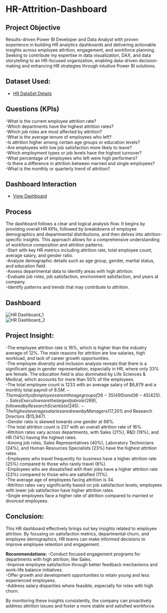# HR-Attrition-Dashboard
## Project Objective
Results-driven Power BI Developer and Data Analyst with proven experience in building HR analytics dashboards and delivering actionable insights across employee attrition, engagement, and workforce planning. Seeking to contribute my expertise in data visualization, DAX, and data storytelling to an HR-focused organization, enabling data-driven decision-making and enhancing HR strategies through intuitive Power BI solutions.
## Dataset Used:
- <a href="https://github.com/Sushant7890/HR-Attrition-Dashboard/blob/main/HR_Analytics.csv">HR DataSet Details</a>

## Questions (KPIs)                                                                                                        
-What is the current employee attrition rate?                                                                                      
-Which departments have the highest attrition rates?                                                                                    
-Which job roles are most affected by attrition?                                                                                 
-What is the average tenure of employees who left?                                                                                      
-Is attrition higher among certain age groups or education levels?                                                                              
-Are employees with low job satisfaction more likely to leave?                                                                                         
-Which employment types or job levels have the highest turnover?                                                                                
-What percentage of employees who left were high performers?                                                                                                                 
-Is there a difference in attrition between married and single employees?                                                                                          
-What is the monthly or quarterly trend of attrition?                                                                          

## Dashboard Interaction
- <a href="https://github.com/Sushant7890/HR-Attrition-Dashboard/blob/main/HR%20Attrition%20Dashboard.pbix">View Dashboard</a>
## Process                                                                              
The dashboard follows a clear and logical analysis flow. It begins by providing overall HR KPIs, followed by breakdowns of employee demographics and departmental distributions, and then delves into attrition-specific insights. This approach allows for a comprehensive understanding of workforce composition and attrition patterns.                                       
-Start with key HR metrics including attrition rate, total employee count, average salary, and gender ratio.                                                         
-Analyze demographic details such as age group, gender, marital status, and education field.                                                               
-Assess departmental data to identify areas with high attrition.                                                                
-Evaluate job roles, job satisfaction, environment satisfaction, and years at company.                                                       
-Identify patterns and trends that may contribute to attrition.                                                                   

## Dashboard
![HR Dashboard_1](https://github.com/user-attachments/assets/8fe7e3ae-6692-49e8-8115-125ec484526a)                                                       
![HR Dashboard_2](https://github.com/user-attachments/assets/b1cd5ecd-34ba-4427-b8ce-b5632a55910e)                                                          

## Project Insight:                                                                               
-The employee attrition rate is 16%, which is higher than the industry average of 12%. The main reasons for attrition are low salaries, high workload, and lack of career growth opportunities.                                                                                                  
-The employee diversity and inclusion analysis reveals that there is a significant gap in gender representation, especially in HR, where only 33% are female. The education field is also dominated by Life Sciences & Medical, which accounts for more than 50% of the employees.                                  
-The total employee count is 1233 with an average salary of $6,879 and a monthly total payroll of $8.5M.                             
-The majority of employees are in the age group of 26-35 (490) and 36-45 (425).                           
-Sales Executives are the largest job role (269), followed by Research Scientists (245).                              
-The highest average salaries are drawn by Managers ($17,201) and Research Directors ($15,947).                            
-Gender ratio is skewed towards one gender at 68%.                             
-The total attrition count is 237 with an overall attrition rate of 16%.                              
-Attrition rates vary across departments, with Sales (21%), R&D (19%), and HR (14%) having the highest rates.                                                      
-Among job roles, Sales Representatives (40%), Laboratory Technicians (24%), and Human Resources Specialists (23%) have the highest attrition rates.                              
-Employees who travel frequently for business have a higher attrition rate (25%) compared to those who rarely travel (8%).                    
-Employees who are dissatisfied with their jobs have a higher attrition rate (23%) compared to those who are satisfied (11%).                                            
-The average age of employees facing attrition is 34.                                                            
-Attrition rates vary significantly based on job satisfaction levels; employees with lower job satisfaction have higher attrition rates.                              
-Single employees face a higher rate of attrition compared to married or divorced employees.                                          

## Conclusion:
This HR dashboard effectively brings out key insights related to employee attrition. By focusing on satisfaction metrics, departmental churn, and employee demographics, HR teams can make informed decisions to improve employee retention and engagement.                                                                                        

**Recommendations:**
-Conduct focused engagement programs for departments with high attrition, like Sales.                                                                       
-Improve employee satisfaction through better feedback mechanisms and work-life balance initiatives.                                               
-Offer growth and development opportunities to retain young and less experienced employees.                                                 
-Address salary disparities where feasible, especially for roles with high churn.                                                                       

By monitoring these insights consistently, the company can proactively address attrition issues and foster a more stable and satisfied workforce.


